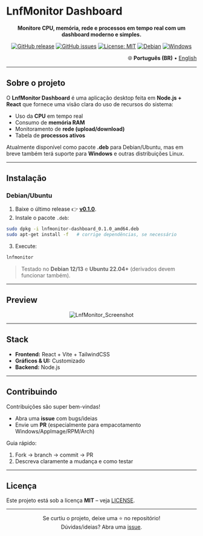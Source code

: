 # LnfMonitor Dashboard

<div align="center">

**Monitore CPU, memória, rede e processos em tempo real com um dashboard moderno e simples.**

[![GitHub release](https://img.shields.io/github/v/release/AllonsoHenzo/Lnfmonitor_dashboard?include_prereleases&color=blue&label=release)](https://github.com/AllonsoHenzo/Lnfmonitor_dashboard/releases/tag/v0.1.0)
[![GitHub issues](https://img.shields.io/github/issues/AllonsoHenzo/Lnfmonitor_dashboard)](https://github.com/AllonsoHenzo/Lnfmonitor_dashboard/issues)
[![License: MIT](https://img.shields.io/badge/License-MIT-yellow.svg)](./LICENSE)
[![Debian](https://img.shields.io/badge/Debian-Ubuntu-red?logo=debian)]()
[![Windows](https://img.shields.io/badge/Windows-Coming%20Soon-blue?logo=windows)]()

<p align="right">🌐 <strong>Português (BR)</strong> • <a href="./en.md">English</a></p>
</div>

---

## Sobre o projeto

O **LnfMonitor Dashboard** é uma aplicação desktop feita em **Node.js + React** que fornece uma visão clara do uso de recursos do sistema:

-  Uso da **CPU** em tempo real  
-  Consumo de **memória RAM**  
-  Monitoramento de **rede (upload/download)**  
-  Tabela de **processos ativos**  

Atualmente disponível como pacote **.deb** para Debian/Ubuntu, mas em breve também terá suporte para **Windows** e outras distribuições Linux.

---

## Instalação

### Debian/Ubuntu
1. Baixe o último release 👉 [**v0.1.0**](https://github.com/AllonsoHenzo/Lnfmonitor_dashboard/releases/tag/v0.1.0).
2. Instale o pacote `.deb`:

```bash
sudo dpkg -i lnfmonitor-dashboard_0.1.0_amd64.deb
sudo apt-get install -f   # corrige dependências, se necessário
```

3. Execute:

```bash
lnfmonitor
```

> Testado no **Debian 12/13** e **Ubuntu 22.04+** (derivados devem funcionar também).

---

## Preview

<div align="center">
  
![LnfMonitor_Screenshot](https://github.com/user-attachments/assets/4d9d7ff6-b5ca-474c-83c5-a2b2a86fc557)

</div>

---

## Stack

- **Frontend:** React + Vite + TailwindCSS  
- **Gráficos & UI:** Customizado 
- **Backend:** Node.js

---

## Contribuindo

Contribuições são super bem-vindas!  
- Abra uma **issue** com bugs/ideias  
- Envie um **PR** (especialmente para empacotamento Windows/AppImage/RPM/Arch)  

Guia rápido:
1. Fork → branch → commit → PR
2. Descreva claramente a mudança e como testar

---

## Licença

Este projeto está sob a licença **MIT** – veja [LICENSE](./LICENSE).

---

<div align="center">



Se curtiu o projeto, deixe uma ⭐ no repositório!  
Dúvidas/ideias? Abra uma [issue](https://github.com/AllonsoHenzo/Lnfmonitor_dashboard/issues).

</div>
